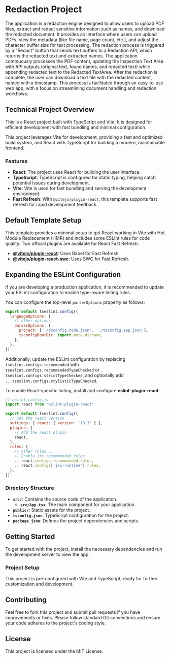 
# Redaction Project
The application is a redaction engine designed to allow users to upload PDF files, extract and redact sensitive information such as names, and download the redacted document. It provides an interface where users can upload PDFs, view the metadata (like file name, page count, etc.), and adjust the character buffer size for text processing. The redaction process is triggered by a "Redact" button that sends text buffers to a Redaction API, which returns the redacted text and extracted names.
The application continuously processes the PDF content, updating the Inspection Text Area with API outputs (original text, found names, and redacted text) while appending redacted text to the Redacted TextArea. After the redaction is complete, the user can download a text file with the redacted content, named with a timestamp. This process is facilitated through an easy-to-use web app, with a focus on streamlining document handling and redaction workflows.



## Technical Project Overview
This is a React project built with TypeScript and Vite. It is designed for efficient development with fast bundling and minimal configuration.

This project leverages Vite for development, providing a fast and optimized build system, and React with TypeScript for building a modern, maintainable frontend.

### Features

- **React**: The project uses React for building the user interface.
- **TypeScript**: TypeScript is configured for static typing, helping catch potential issues during development.
- **Vite**: Vite is used for fast bundling and serving the development environment.
- **Fast Refresh**: With `@vitejs/plugin-react`, this template supports fast refresh for rapid development feedback.

## Default Template Setup

This template provides a minimal setup to get React working in Vite with Hot Module Replacement (HMR) and includes some ESLint rules for code quality. Two official plugins are available for React Fast Refresh:

- **[@vitejs/plugin-react](https://github.com/vitejs/vite-plugin-react/blob/main/packages/plugin-react/README.md)**: Uses Babel for Fast Refresh.
- **[@vitejs/plugin-react-swc](https://github.com/vitejs/vite-plugin-react-swc)**: Uses SWC for Fast Refresh.

## Expanding the ESLint Configuration

If you are developing a production application, it is recommended to update your ESLint configuration to enable type-aware linting rules.

You can configure the top-level `parserOptions` property as follows:

```js
export default tseslint.config({
  languageOptions: {
    // other options...
    parserOptions: {
      project: ['./tsconfig.node.json', './tsconfig.app.json'],
      tsconfigRootDir: import.meta.dirname,
    },
  },
})
```

Additionally, update the ESLint configuration by replacing `tseslint.configs.recommended` with `tseslint.configs.recommendedTypeChecked` or `tseslint.configs.strictTypeChecked`, and optionally add `...tseslint.configs.stylisticTypeChecked`.

To enable React-specific linting, install and configure **eslint-plugin-react**:

```js
// eslint.config.js
import react from 'eslint-plugin-react'

export default tseslint.config({
  // Set the react version
  settings: { react: { version: '18.3' } },
  plugins: {
    // Add the react plugin
    react,
  },
  rules: {
    // other rules...
    // Enable its recommended rules
    ...react.configs.recommended.rules,
    ...react.configs['jsx-runtime'].rules,
  },
})
```

### Directory Structure

- **`src/`**: Contains the source code of the application.
    - **`src/App.tsx`**: The main component for your application.
- **`public/`**: Static assets for the project.
- **`tsconfig.json`**: TypeScript configuration for the project.
- **`package.json`**: Defines the project dependencies and scripts.

## Getting Started

To get started with the project, install the necessary dependencies and run the development server to view the app.

### Project Setup

This project is pre-configured with Vite and TypeScript, ready for further customization and development.

## Contributing

Feel free to fork this project and submit pull requests if you have improvements or fixes. Please follow standard Git conventions and ensure your code adheres to the project's coding style.

## License

This project is licensed under the MIT License.
